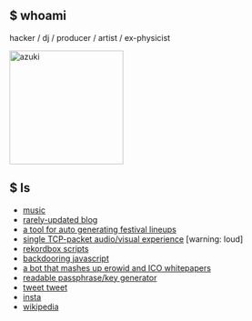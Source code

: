 ## $ whoami

hacker / dj / producer / artist / ex-physicist

<img src='https://user-images.githubusercontent.com/549654/62085872-7d6d1600-b211-11e9-82fb-8f202a1fa702.jpg' alt='azuki' width='200'>

## $ ls

* [music](https://soundcloud.com/azuki)
* [rarely-updated blog](https://diracdeltas.github.io/blog)
* [a tool for auto generating festival lineups](https://diracdeltas.github.io/festival)
* [single TCP-packet audio/visual experience](http://packet.city) [warning: loud]
* [rekordbox scripts](https://github.com/diracdeltas/rekordbox-scripts)
* [backdooring javascript](https://diracdeltas.github.io/blog/backdooring-js/)
* [a bot that mashes up erowid and ICO whitepapers](https://twitter.com/icowid)
* [readable passphrase/key generator](https://diracdeltas.github.io/niceware/)
* [tweet tweet](https://twitter.com/bcrypt)
* [insta](https://instagram.com/azukipix)
* [wikipedia](https://en.wikipedia.org/wiki/Yan_Zhu)
